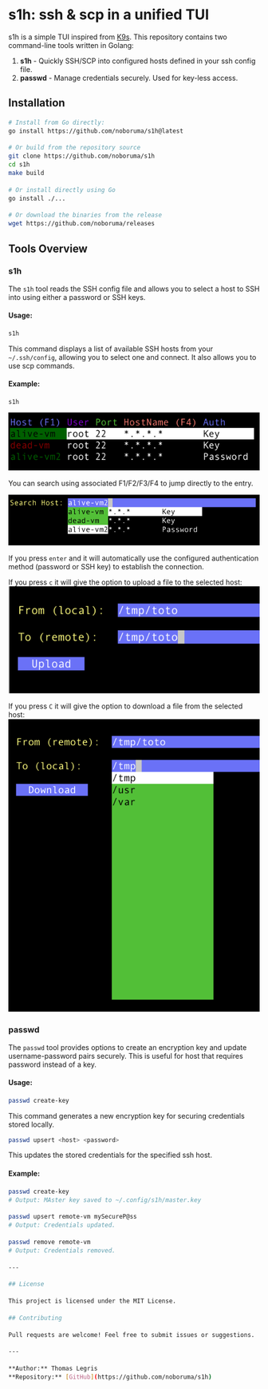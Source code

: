 # s1h: ssh & scp in a unified TUI

s1h is a simple TUI inspired from [K9s](https://github.com/derailed/k9s).
This repository contains two command-line tools written in Golang:

1. **s1h** - Quickly SSH/SCP into configured hosts defined in your ssh config file.
2. **passwd** - Manage credentials securely. Used for key-less access.

## Installation

```sh
# Install from Go directly:
go install https://github.com/noboruma/s1h@latest

# Or build from the repository source
git clone https://github.com/noboruma/s1h
cd s1h
make build

# Or install directly using Go
go install ./...

# Or download the binaries from the release
wget https://github.com/noboruma/releases
```

## Tools Overview

### s1h

The `s1h` tool reads the SSH config file and allows you to select a host to SSH into using either a password or SSH keys.

#### Usage:

```sh
s1h
```
This command displays a list of available SSH hosts from your `~/.ssh/config`, allowing you to select one and connect. It also allows you to use scp commands.

#### Example:
```
s1h
```
![main output](.github/assets/main.png)

You can search using associated F1/F2/F3/F4 to jump directly to the entry.

![main output](.github/assets/search.png)

If you press `enter` and it will automatically use the configured authentication method (password or SSH key) to establish the connection.

If you press `c` it will give the option to upload a file to the selected host:
![main output](.github/assets/upload.png)

If you press `C` it will give the option to download a file from the selected host:
![main output](.github/assets/download.png)

### passwd

The `passwd` tool provides options to create an encryption key and update username-password pairs securely. This is useful for host that requires password instead of a key.

#### Usage:

```sh
passwd create-key
```
This command generates a new encryption key for securing credentials stored locally.

```sh
passwd upsert <host> <password>
```
This updates the stored credentials for the specified ssh host.

#### Example:

```sh
passwd create-key
# Output: MAster key saved to ~/.config/s1h/master.key

passwd upsert remote-vm mySecureP@ss
# Output: Credentials updated.

passwd remove remote-vm
# Output: Credentials removed.

---

## License

This project is licensed under the MIT License.

## Contributing

Pull requests are welcome! Feel free to submit issues or suggestions.

---

**Author:** Thomas Legris
**Repository:** [GitHub](https://github.com/noboruma/s1h)

